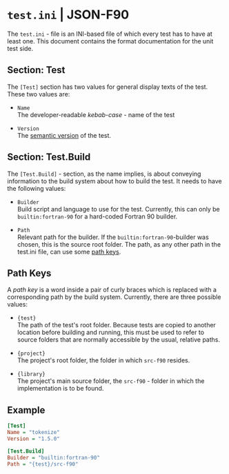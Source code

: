 # `test.ini` | JSON-F90

The `test.ini` - file is an INI-based  file of which every test has to
have at least one. This document contains the format documentation for
the unit test side.

## Section: Test

The `[Test]` section has two values for general display texts of the
test. These two values are:

- `Name`  
    The developer-readable *kebab-case* - name of the test

- `Version`  
    The [semantic version](https://semver.org) of the test.


## Section: Test.Build

The `[Test.Build]` - section, as the name implies, is  about conveying
information to the build  system about how to build the test. It needs
to have the following values:

- `Builder`  
    Build script and language to use for the test. Currently, this can
    only be `builtin:fortran-90` for  a hard-coded Fortran 90 builder.

- `Path`  
    Relevant path for the builder. If the `builtin:fortran-90`-builder
    was chosen, this is the source root folder. The path, as any other
    path in the test.ini file, can use some [path keys](#path-keys).

## Path Keys

A *path key* is a word inside a pair of curly braces which is replaced
with a corresponding path by the build system. Currently, there are
three possible values:

- `{test}`  
    The path of the  test's root folder.  Because tests  are copied to
    another location before building and running, this must be used to
    refer to source folders that are normally accessible by the usual,
    relative paths.

- `{project}`  
    The project's root folder, the folder in which `src-f90` resides.

- `{library}`  
    The project's main source folder, the `src-f90` - folder in which
    the implementation is to be found.

## Example

```ini
[Test]
Name = "tokenize"
Version = "1.5.0"

[Test.Build]
Builder = "builtin:fortran-90"
Path = "{test}/src-f90"
```
